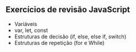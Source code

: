 ## Exercícios de revisão JavaScript

* Variáveis
* var, let, const
* Estruturas de decisão (if, else, else if, switch)
* Estruturas de repetição (for e While)